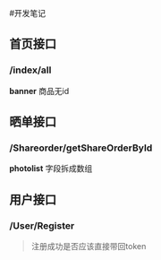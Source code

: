 #开发笔记
## 首页接口
### /index/all
**banner** 商品无id


## 晒单接口
### /Shareorder/getShareOrderById
**photolist** 字段拆成数组


## 用户接口
### /User/Register
> 注册成功是否应该直接带回token